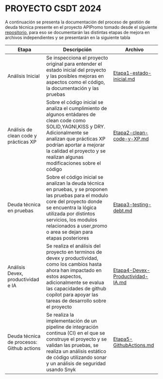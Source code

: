 # PROYECTO CSDT 2024 

A continuación se presenta la documentación del proceso de gestión de deuda técnica 
presente en el proyecto APIPromo tomado desde el siguiente [repositorio](https://github.com/AhmadRiza/APIPromo/tree/master),
para eso se documentarán las distintas etapas de mejora en archivos independientes y se presentarán en la siguiente tabla


| Etapa                                     | Descripción                                                                                                                                                                                                                                                               | Archivo                                                                             |
|-------------------------------------------|---------------------------------------------------------------------------------------------------------------------------------------------------------------------------------------------------------------------------------------------------------------------------|-------------------------------------------------------------------------------------|
| Análisis Inicial                          | Se inspecciona el proyecto original para entender el estado inicial del proyecto y las posibles mejoras en aspectos como el código, la documentación y las pruebas                                                                                                        | [Etapa1-estado-inicial.md](docs/resources/Etapa1-estado-inicial.md)                 |
| Análisis de clean code y prácticas XP     | Sobre el código inicial se analiza el cumplimiento de algunos entádares de clean code como SOLID,YAGNI,KISS y DRY. Adicionalmente se analizan que prácticas XP podrían aportar a mejorar la calidad el proyecto y se realizan algunas modificaciones sobre el código      | [Etapa2-clean-code-y-XP.md](docs/resources/Etapa2-clean-code-y-XP.md)               |
| Deuda técnica en pruebas                  | Sobre el código inicial se analizan la deuda técnica en pruebas, y se proponen las pruebas para el modulo core del proyecto donde se encuentra la lógica utilizada por distintos servicios, los modulos relacionados a user,promo o area se dejan para etapas posteriores | [Etapa3-testing-debt.md](docs/resources/Etapa3-testing-debt.md)                     |
| Análisis Devex, productividad e IA        | Se realiza el análisis del proyecto en terminos de devex y productividad, como los cambios hasta ahora han impactado en estos aspectos, adicionalmente se evalua las capacidades de github copilot para apoyar las tareas de desarrollo sobre el proyecto                 | [Etapa4-Devex-Productividad-IA.md](docs/resources/Etapa4-Devex-Productividad-IA.md) |
| Deuda técnica de procesos: Github actions | Se realiza la implementación de un pipeline de integración continua (CI) en el que se construye el proyecto y se validan las pruebas, se realiza un análisis estático de código utilizando sonar y un análisis de seguridad usando Snyk                                   | [Etapa5-GithubActions.md](docs/resources/Etapa5-GithubActions.md)                   |
